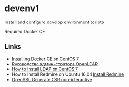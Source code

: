 # devenv1
Install and configure develop environment scripts 

Required Docker CE


## Links
- [Installing Docker CE on CentOS 7](https://www.vultr.com/docs/installing-docker-ce-on-centos-7)
- [Руководство администратора OpenLDAP](https://pro-ldap.ru/tr/admin24/)
- [How to Install LDAP on CentOS 7](https://linuxhostsupport.com/blog/how-to-install-ldap-on-centos-7/)
- How to Install Redmine on Ubuntu 16.04 [Install Redmine](https://www.vultr.com/docs/how-to-install-redmine-on-ubuntu-16-04)
- [OpenSSL Generate CSR non-interactive](https://raymii.org/s/snippets/OpenSSL_generate_CSR_non-interactive.html)



